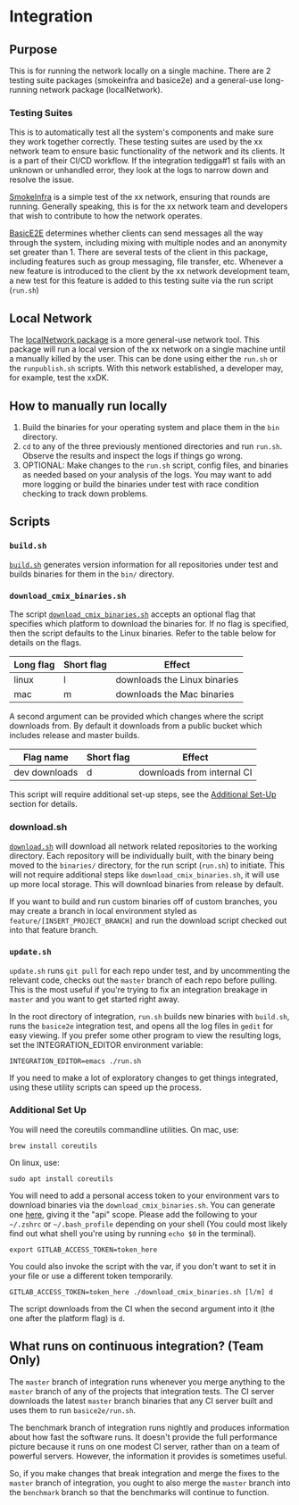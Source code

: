 # Integration

## Purpose
This is for running the network locally on a single machine.  There
are 2 testing suite packages (smokeinfra and basice2e) and a
general-use long-running network package (localNetwork).

### Testing Suites
This is to automatically test all the system's components and make
sure they work together correctly. These testing suites are used by
the xx network team to ensure basic functionality of the network and
its clients. It is a part of their CI/CD workflow. If the integration
tedigga#1 st fails with an unknown or unhandled error, they look at
the logs to narrow down and resolve the issue.

[SmokeInfra](./smokeinfra/) is a simple test of the xx network,
ensuring that rounds are running.  Generally speaking, this is for the
xx network team and developers that wish to contribute to how the
network operates.

[BasicE2E](./basice2e) determines whether clients can send messages
all the way through the system, including mixing with multiple nodes
and an anonymity set greater than 1. There are several tests of the
client in this package, including features such as group messaging,
file transfer, etc. Whenever a new feature is introduced to the client
by the xx network development team, a new test for this feature is
added to this testing suite via the run script (`run.sh`)

## Local Network

The [localNetwork package](./localNetwork) is a more general-use
network tool.  This package will run a local version of the xx network
on a single machine until a manually killed by the user. This can be
done using either the `run.sh` or the `runpublish.sh` scripts.  With
this network established, a developer may, for example, test the xxDK.

## How to manually run locally

1. Build the binaries for your operating system and place them in the
`bin` directory.
2. `cd` to any of the three previously mentioned directories and run
`run.sh`. Observe the results and inspect the logs if things go wrong.
3. OPTIONAL: Make changes to the `run.sh` script, config files, and
binaries as needed based on your analysis of the logs. You may want to
add more logging or build the binaries under test with race condition
checking to track down problems.

## Scripts

### `build.sh`

[`build.sh`](./build.sh) generates version information for all
repositories under test and builds binaries for them in the `bin/`
directory.

### `download_cmix_binaries.sh`

The script [`download_cmix_binaries.sh`](./download_cmix_binaries.sh)
accepts an optional flag that specifies which platform to download the
binaries for. If no flag is specified, then the script defaults to the
Linux binaries. Refer to the table below for details on the flags.

|Long flag|Short flag|Effect|
|---|---|---|
|linux|l|downloads the Linux binaries|
|mac|m|downloads the Mac binaries|

A second argument can be provided which changes where the script
downloads from.  By default it downloads from a public bucket which
includes release and master builds.

|Flag name|Short flag|Effect|
|---|---|---|
|dev downloads|d|downloads from internal CI |

This script will require additional set-up steps, see the [Additional
Set-Up](#Additional-Set-Up) section for details.

### download.sh

[`download.sh`](./download.sh) will download all network related
repositories to the working directory. Each repository will be
individually built, with the binary being moved to the `binaries/`
directory, for the run script (`run.sh`) to initiate. This will not
require additional steps like `download_cmix_binaries.sh`, it will use
up more local storage. This will download binaries from release by
default.

If you want to build and run custom binaries off of custom branches,
you may create a branch in local environment styled as
`feature/[INSERT_PROJECT_BRANCH]` and run the download script checked
out into that feature branch.

### `update.sh`

`update.sh` runs `git pull` for each repo under test, and by
uncommenting the relevant code, checks out the `master` branch of each
repo before pulling. This is the most useful if you're trying to fix
an integration breakage in `master` and you want to get started right
away.

In the root directory of integration, `run.sh` builds new binaries
with `build.sh`, runs the `basice2e` integration test, and opens all
the log files in `gedit` for easy viewing.  If you prefer some other
program to view the resulting logs, set the INTEGRATION\_EDITOR
environment variable:

`INTEGRATION_EDITOR=emacs ./run.sh`

If you need to make a lot of exploratory changes to get things integrated,
using these utility scripts can speed up the process.

### Additional Set Up

You will need the coreutils commandline utilities. On mac, use:

```
brew install coreutils
```

On linux, use:

```
sudo apt install coreutils
```

You will need to add a personal access token to your environment vars
to download binaries via the `download_cmix_binaries.sh`.  You can
generate one
[here](https://gitlab.com/-/profile/personal_access_tokens), giving it
the "api" scope.  Please add the following to your `~/.zshrc` or
`~/.bash_profile` depending on your shell (You could most likely find
out what shell you're using by running `echo $0` in the terminal).

```
export GITLAB_ACCESS_TOKEN=token_here
```

You could also invoke the script with the var, if you don't want to
set it in your file or use a different token temporarily.

```
GITLAB_ACCESS_TOKEN=token_here ./download_cmix_binaries.sh [l/m] d
```

The script downloads from the CI when the second argument into it (the
one after the platform flag) is `d`.

## What runs on continuous integration? (Team Only)

The `master` branch of integration runs whenever you merge anything to the
`master` branch of any of the projects that integration tests. The CI server
downloads the latest `master` branch binaries that any CI server built and
uses them to run `basice2e/run.sh`.

The benchmark branch of integration runs nightly and produces information about
how fast the software runs. It doesn't provide the full performance picture
because it runs on one modest CI server, rather than on a team of powerful
servers. However, the information it provides is sometimes useful.

So, if you make changes that break integration and merge the fixes to the
`master` branch of integration, you ought to also merge the `master` branch
into the `benchmark` branch so that the benchmarks will continue to function.

